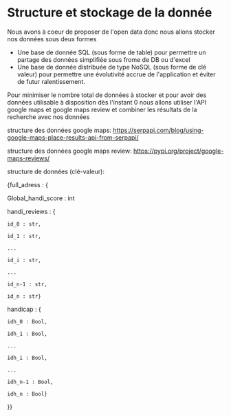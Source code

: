# Structure et stockage de la donnée

Nous avons à coeur de proposer de l'open data donc nous allons stocker nos données sous deux formes

* Une base de donnée SQL (sous forme de table) pour permettre un partage des données simplifiée sous frome de DB ou d'excel
* Une base de donnée distribuée de type NoSQL (sous forme de clé valeur) pour permettre une évolutivité accrue de l'application et éviter de futur ralentissement.


Pour minimiser le nombre total de données à stocker et pour avoir des données utilisable à disposition dès l'instant 0 nous allons utiliser l'API google maps et google maps review et combiner les résultats de la recherche avec nos données


structure des données google maps: https://serpapi.com/blog/using-google-maps-place-results-api-from-serpapi/

structure des données google maps review: https://pypi.org/project/google-maps-reviews/

structure de données (clé-valeur):

{full_adress : {

Global_handi_score : int

handi_reviews : {

    id_0 : str,

    id_1 : str,

    ...

    id_i : str,

    ...

    id_n-1 : str,

    id_n : str}

handicap : {

    idh_0 : Bool,

    idh_1 : Bool,

    ...

    idh_i : Bool,

    ...

    idh_n-1 : Bool,

    idh_n : Bool}

}}
